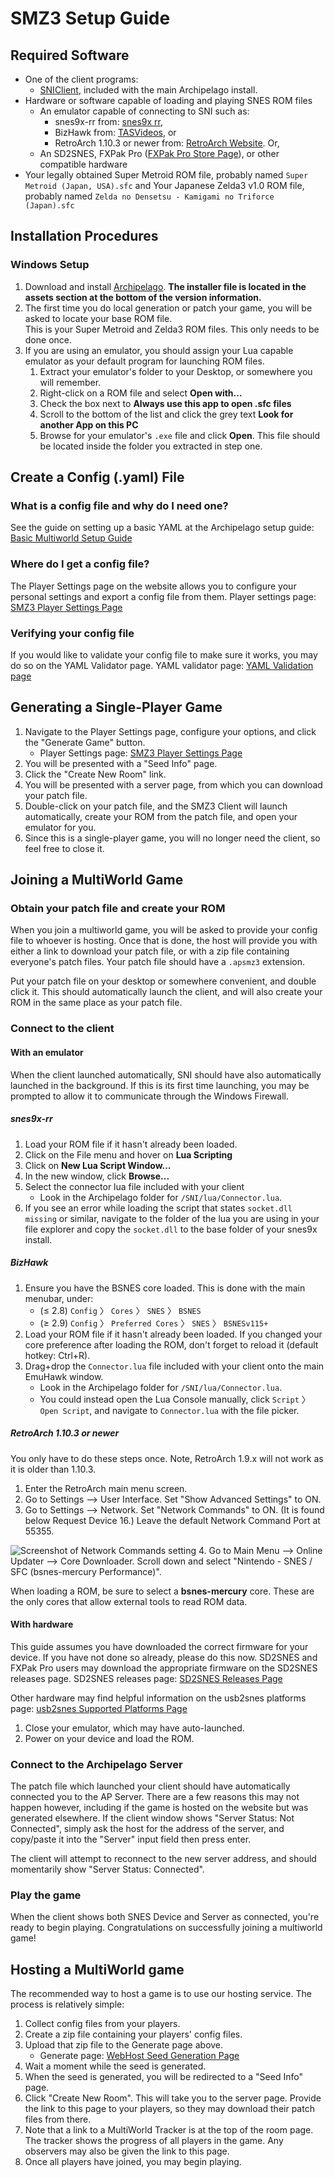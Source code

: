 # SMZ3 Setup Guide

## Required Software

- One of the client programs:
  - [SNIClient](https://github.com/ArchipelagoMW/Archipelago/releases), included with the main 
  Archipelago install. 
- Hardware or software capable of loading and playing SNES ROM files
    - An emulator capable of connecting to SNI such as:
        - snes9x-rr from: [snes9x rr](https://github.com/gocha/snes9x-rr/releases),
        - BizHawk from: [TASVideos](https://tasvideos.org/BizHawk), or
        - RetroArch 1.10.3 or newer from: [RetroArch Website](https://retroarch.com?page=platforms). Or,
    - An SD2SNES, FXPak Pro ([FXPak Pro Store Page](https://krikzz.com/store/home/54-fxpak-pro.html)), or other
      compatible hardware
- Your legally obtained Super Metroid ROM file, probably named `Super Metroid (Japan, USA).sfc` and
  Your Japanese Zelda3 v1.0 ROM file, probably named `Zelda no Densetsu - Kamigami no Triforce (Japan).sfc`

## Installation Procedures

### Windows Setup

1. Download and install [Archipelago](<https://github.com/ArchipelagoMW/Archipelago/releases/latest>). **The installer 
   file is located in the assets section at the bottom of the version information.**
2. The first time you do local generation or patch your game, you will be asked to locate your base ROM file.  
   This is your Super Metroid and Zelda3 ROM files. This only needs to be done once.
3. If you are using an emulator, you should assign your Lua capable emulator as your default program for launching ROM
   files.
    1. Extract your emulator's folder to your Desktop, or somewhere you will remember.
    2. Right-click on a ROM file and select **Open with...**
    3. Check the box next to **Always use this app to open .sfc files**
    4. Scroll to the bottom of the list and click the grey text **Look for another App on this PC**
    5. Browse for your emulator's `.exe` file and click **Open**. This file should be located inside the folder you
       extracted in step one.

## Create a Config (.yaml) File

### What is a config file and why do I need one?

See the guide on setting up a basic YAML at the Archipelago setup
guide: [Basic Multiworld Setup Guide](/tutorial/Archipelago/setup/en)

### Where do I get a config file?

The Player Settings page on the website allows you to configure your personal settings and export a config file from
them. Player settings page: [SMZ3 Player Settings Page](/games/SMZ3/player-settings)

### Verifying your config file

If you would like to validate your config file to make sure it works, you may do so on the YAML Validator page. YAML
validator page: [YAML Validation page](/check)

## Generating a Single-Player Game

1. Navigate to the Player Settings page, configure your options, and click the "Generate Game" button.
    - Player Settings page: [SMZ3 Player Settings Page](/games/SMZ3/player-settings)
2. You will be presented with a "Seed Info" page.
3. Click the "Create New Room" link.
4. You will be presented with a server page, from which you can download your patch file.
5. Double-click on your patch file, and the SMZ3 Client will launch automatically, create your ROM from the
   patch file, and open your emulator for you.
6. Since this is a single-player game, you will no longer need the client, so feel free to close it.

## Joining a MultiWorld Game

### Obtain your patch file and create your ROM

When you join a multiworld game, you will be asked to provide your config file to whoever is hosting. Once that is done,
the host will provide you with either a link to download your patch file, or with a zip file containing everyone's patch
files. Your patch file should have a `.apsmz3` extension.

Put your patch file on your desktop or somewhere convenient, and double click it. This should automatically launch the
client, and will also create your ROM in the same place as your patch file.

### Connect to the client

#### With an emulator

When the client launched automatically, SNI should have also automatically launched in the background. If this is its
first time launching, you may be prompted to allow it to communicate through the Windows Firewall.

##### snes9x-rr

1. Load your ROM file if it hasn't already been loaded.
2. Click on the File menu and hover on **Lua Scripting**
3. Click on **New Lua Script Window...**
4. In the new window, click **Browse...**
5. Select the connector lua file included with your client
    - Look in the Archipelago folder for `/SNI/lua/Connector.lua`.
6. If you see an error while loading the script that states `socket.dll missing` or similar, navigate to the folder of 
the lua you are using in your file explorer and copy the `socket.dll` to the base folder of your snes9x install.

##### BizHawk

1. Ensure you have the BSNES core loaded. This is done with the main menubar, under:
    - (≤ 2.8) `Config` 〉 `Cores` 〉 `SNES` 〉 `BSNES`
    - (≥ 2.9) `Config` 〉 `Preferred Cores` 〉 `SNES` 〉 `BSNESv115+`
2. Load your ROM file if it hasn't already been loaded.
   If you changed your core preference after loading the ROM, don't forget to reload it (default hotkey: Ctrl+R).
3. Drag+drop the `Connector.lua` file included with your client onto the main EmuHawk window.
    - Look in the Archipelago folder for `/SNI/lua/Connector.lua`.
    - You could instead open the Lua Console manually, click `Script` 〉 `Open Script`, and navigate to `Connector.lua`
      with the file picker.

##### RetroArch 1.10.3 or newer

You only have to do these steps once. Note, RetroArch 1.9.x will not work as it is older than 1.10.3.

1. Enter the RetroArch main menu screen.
2. Go to Settings --> User Interface. Set "Show Advanced Settings" to ON.
3. Go to Settings --> Network. Set "Network Commands" to ON. (It is found below Request Device 16.) Leave the default
   Network Command Port at 55355.

![Screenshot of Network Commands setting](/static/generated/docs/A%20Link%20to%20the%20Past/retroarch-network-commands-en.png)
4. Go to Main Menu --> Online Updater --> Core Downloader. Scroll down and select "Nintendo - SNES / SFC (bsnes-mercury
   Performance)".

When loading a ROM, be sure to select a **bsnes-mercury** core. These are the only cores that allow external tools to
read ROM data.

#### With hardware

This guide assumes you have downloaded the correct firmware for your device. If you have not done so already, please do
this now. SD2SNES and FXPak Pro users may download the appropriate firmware on the SD2SNES releases page. SD2SNES
releases page: [SD2SNES Releases Page](https://github.com/RedGuyyyy/sd2snes/releases)

Other hardware may find helpful information on the usb2snes platforms
page: [usb2snes Supported Platforms Page](http://usb2snes.com/#supported-platforms)

1. Close your emulator, which may have auto-launched.
2. Power on your device and load the ROM.

### Connect to the Archipelago Server

The patch file which launched your client should have automatically connected you to the AP Server. There are a few
reasons this may not happen however, including if the game is hosted on the website but was generated elsewhere. If the
client window shows "Server Status: Not Connected", simply ask the host for the address of the server, and copy/paste it
into the "Server" input field then press enter.

The client will attempt to reconnect to the new server address, and should momentarily show "Server Status: Connected".

### Play the game

When the client shows both SNES Device and Server as connected, you're ready to begin playing. Congratulations on
successfully joining a multiworld game!

## Hosting a MultiWorld game

The recommended way to host a game is to use our hosting service. The process is relatively simple:

1. Collect config files from your players.
2. Create a zip file containing your players' config files.
3. Upload that zip file to the Generate page above.
    - Generate page: [WebHost Seed Generation Page](/generate)
4. Wait a moment while the seed is generated.
5. When the seed is generated, you will be redirected to a "Seed Info" page.
6. Click "Create New Room". This will take you to the server page. Provide the link to this page to your players, so
   they may download their patch files from there.
7. Note that a link to a MultiWorld Tracker is at the top of the room page. The tracker shows the progress of all
   players in the game. Any observers may also be given the link to this page.
8. Once all players have joined, you may begin playing.
